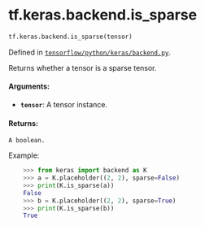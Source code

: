 <div itemscope itemtype="http://developers.google.com/ReferenceObject">
<meta itemprop="name" content="tf.keras.backend.is_sparse" />
</div>

# tf.keras.backend.is_sparse

``` python
tf.keras.backend.is_sparse(tensor)
```



Defined in [`tensorflow/python/keras/backend.py`](https://www.tensorflow.org/code/tensorflow/python/keras/backend.py).

Returns whether a tensor is a sparse tensor.

#### Arguments:

* <b>`tensor`</b>: A tensor instance.


#### Returns:

    A boolean.

Example:
```python
    >>> from keras import backend as K
    >>> a = K.placeholder((2, 2), sparse=False)
    >>> print(K.is_sparse(a))
    False
    >>> b = K.placeholder((2, 2), sparse=True)
    >>> print(K.is_sparse(b))
    True
```